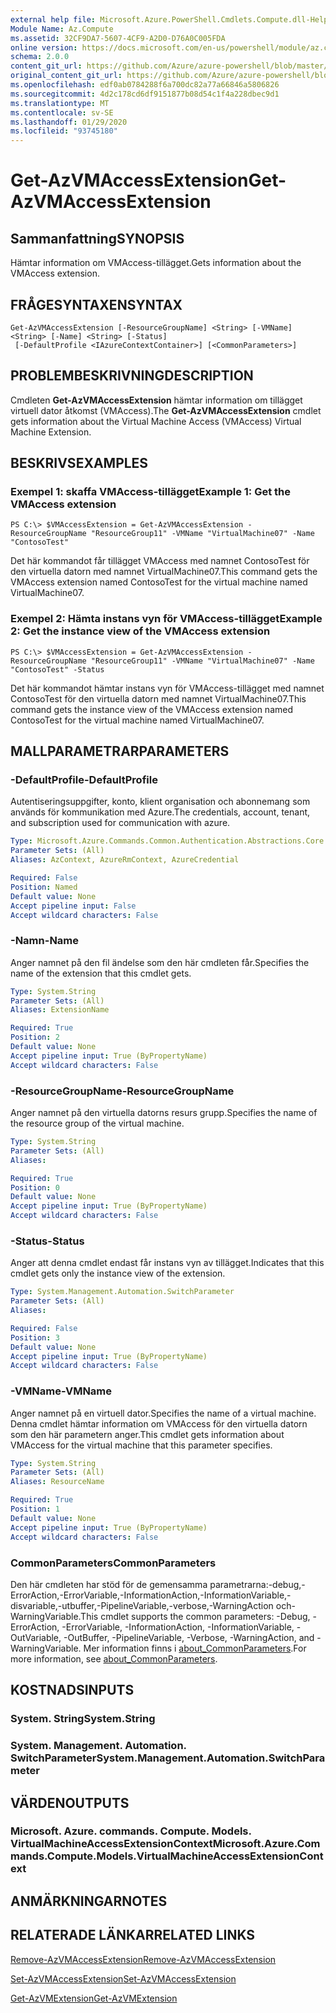 ```yaml
---
external help file: Microsoft.Azure.PowerShell.Cmdlets.Compute.dll-Help.xml
Module Name: Az.Compute
ms.assetid: 32CF9DA7-5607-4CF9-A2D0-D76A0C005FDA
online version: https://docs.microsoft.com/en-us/powershell/module/az.compute/get-azvmaccessextension
schema: 2.0.0
content_git_url: https://github.com/Azure/azure-powershell/blob/master/src/Compute/Compute/help/Get-AzVMAccessExtension.md
original_content_git_url: https://github.com/Azure/azure-powershell/blob/master/src/Compute/Compute/help/Get-AzVMAccessExtension.md
ms.openlocfilehash: edf0ab0784288f6a700dc82a77a66846a5806826
ms.sourcegitcommit: 4d2c178cd6df9151877b08d54c1f4a228dbec9d1
ms.translationtype: MT
ms.contentlocale: sv-SE
ms.lasthandoff: 01/29/2020
ms.locfileid: "93745180"
---
```

# <span data-ttu-id="2799b-101">Get-AzVMAccessExtension</span><span class="sxs-lookup"><span data-stu-id="2799b-101">Get-AzVMAccessExtension</span></span>

## <span data-ttu-id="2799b-102">Sammanfattning</span><span class="sxs-lookup"><span data-stu-id="2799b-102">SYNOPSIS</span></span>
<span data-ttu-id="2799b-103">Hämtar information om VMAccess-tillägget.</span><span class="sxs-lookup"><span data-stu-id="2799b-103">Gets information about the VMAccess extension.</span></span>

## <span data-ttu-id="2799b-104">FRÅGESYNTAXEN</span><span class="sxs-lookup"><span data-stu-id="2799b-104">SYNTAX</span></span>

```
Get-AzVMAccessExtension [-ResourceGroupName] <String> [-VMName] <String> [-Name] <String> [-Status]
 [-DefaultProfile <IAzureContextContainer>] [<CommonParameters>]
```

## <span data-ttu-id="2799b-105">PROBLEMBESKRIVNING</span><span class="sxs-lookup"><span data-stu-id="2799b-105">DESCRIPTION</span></span>
<span data-ttu-id="2799b-106">Cmdleten **Get-AzVMAccessExtension** hämtar information om tillägget virtuell dator åtkomst (VMAccess).</span><span class="sxs-lookup"><span data-stu-id="2799b-106">The **Get-AzVMAccessExtension** cmdlet gets information about the Virtual Machine Access (VMAccess) Virtual Machine Extension.</span></span>

## <span data-ttu-id="2799b-107">BESKRIVS</span><span class="sxs-lookup"><span data-stu-id="2799b-107">EXAMPLES</span></span>

### <span data-ttu-id="2799b-108">Exempel 1: skaffa VMAccess-tillägget</span><span class="sxs-lookup"><span data-stu-id="2799b-108">Example 1: Get the VMAccess extension</span></span>
```
PS C:\> $VMAccessExtension = Get-AzVMAccessExtension -ResourceGroupName "ResourceGroup11" -VMName "VirtualMachine07" -Name "ContosoTest"
```

<span data-ttu-id="2799b-109">Det här kommandot får tillägget VMAccess med namnet ContosoTest för den virtuella datorn med namnet VirtualMachine07.</span><span class="sxs-lookup"><span data-stu-id="2799b-109">This command gets the VMAccess extension named ContosoTest for the virtual machine named VirtualMachine07.</span></span>

### <span data-ttu-id="2799b-110">Exempel 2: Hämta instans vyn för VMAccess-tillägget</span><span class="sxs-lookup"><span data-stu-id="2799b-110">Example 2: Get the instance view of the VMAccess extension</span></span>
```
PS C:\> $VMAccessExtension = Get-AzVMAccessExtension -ResourceGroupName "ResourceGroup11" -VMName "VirtualMachine07" -Name "ContosoTest" -Status
```

<span data-ttu-id="2799b-111">Det här kommandot hämtar instans vyn för VMAccess-tillägget med namnet ContosoTest för den virtuella datorn med namnet VirtualMachine07.</span><span class="sxs-lookup"><span data-stu-id="2799b-111">This command gets the instance view of the VMAccess extension named ContosoTest for the virtual machine named VirtualMachine07.</span></span>

## <span data-ttu-id="2799b-112">MALLPARAMETRAR</span><span class="sxs-lookup"><span data-stu-id="2799b-112">PARAMETERS</span></span>

### <span data-ttu-id="2799b-113">-DefaultProfile</span><span class="sxs-lookup"><span data-stu-id="2799b-113">-DefaultProfile</span></span>
<span data-ttu-id="2799b-114">Autentiseringsuppgifter, konto, klient organisation och abonnemang som används för kommunikation med Azure.</span><span class="sxs-lookup"><span data-stu-id="2799b-114">The credentials, account, tenant, and subscription used for communication with azure.</span></span>

```yaml
Type: Microsoft.Azure.Commands.Common.Authentication.Abstractions.Core.IAzureContextContainer
Parameter Sets: (All)
Aliases: AzContext, AzureRmContext, AzureCredential

Required: False
Position: Named
Default value: None
Accept pipeline input: False
Accept wildcard characters: False
```

### <span data-ttu-id="2799b-115">-Namn</span><span class="sxs-lookup"><span data-stu-id="2799b-115">-Name</span></span>
<span data-ttu-id="2799b-116">Anger namnet på den fil ändelse som den här cmdleten får.</span><span class="sxs-lookup"><span data-stu-id="2799b-116">Specifies the name of the extension that this cmdlet gets.</span></span>

```yaml
Type: System.String
Parameter Sets: (All)
Aliases: ExtensionName

Required: True
Position: 2
Default value: None
Accept pipeline input: True (ByPropertyName)
Accept wildcard characters: False
```

### <span data-ttu-id="2799b-117">-ResourceGroupName</span><span class="sxs-lookup"><span data-stu-id="2799b-117">-ResourceGroupName</span></span>
<span data-ttu-id="2799b-118">Anger namnet på den virtuella datorns resurs grupp.</span><span class="sxs-lookup"><span data-stu-id="2799b-118">Specifies the name of the resource group of the virtual machine.</span></span>

```yaml
Type: System.String
Parameter Sets: (All)
Aliases:

Required: True
Position: 0
Default value: None
Accept pipeline input: True (ByPropertyName)
Accept wildcard characters: False
```

### <span data-ttu-id="2799b-119">-Status</span><span class="sxs-lookup"><span data-stu-id="2799b-119">-Status</span></span>
<span data-ttu-id="2799b-120">Anger att denna cmdlet endast får instans vyn av tillägget.</span><span class="sxs-lookup"><span data-stu-id="2799b-120">Indicates that this cmdlet gets only the instance view of the extension.</span></span>

```yaml
Type: System.Management.Automation.SwitchParameter
Parameter Sets: (All)
Aliases:

Required: False
Position: 3
Default value: None
Accept pipeline input: True (ByPropertyName)
Accept wildcard characters: False
```

### <span data-ttu-id="2799b-121">-VMName</span><span class="sxs-lookup"><span data-stu-id="2799b-121">-VMName</span></span>
<span data-ttu-id="2799b-122">Anger namnet på en virtuell dator.</span><span class="sxs-lookup"><span data-stu-id="2799b-122">Specifies the name of a virtual machine.</span></span>
<span data-ttu-id="2799b-123">Denna cmdlet hämtar information om VMAccess för den virtuella datorn som den här parametern anger.</span><span class="sxs-lookup"><span data-stu-id="2799b-123">This cmdlet gets information about VMAccess for the virtual machine that this parameter specifies.</span></span>

```yaml
Type: System.String
Parameter Sets: (All)
Aliases: ResourceName

Required: True
Position: 1
Default value: None
Accept pipeline input: True (ByPropertyName)
Accept wildcard characters: False
```

### <span data-ttu-id="2799b-124">CommonParameters</span><span class="sxs-lookup"><span data-stu-id="2799b-124">CommonParameters</span></span>
<span data-ttu-id="2799b-125">Den här cmdleten har stöd för de gemensamma parametrarna:-debug,-ErrorAction,-ErrorVariable,-InformationAction,-InformationVariable,-disvariable,-utbuffer,-PipelineVariable,-verbose,-WarningAction och-WarningVariable.</span><span class="sxs-lookup"><span data-stu-id="2799b-125">This cmdlet supports the common parameters: -Debug, -ErrorAction, -ErrorVariable, -InformationAction, -InformationVariable, -OutVariable, -OutBuffer, -PipelineVariable, -Verbose, -WarningAction, and -WarningVariable.</span></span> <span data-ttu-id="2799b-126">Mer information finns i [about_CommonParameters](https://go.microsoft.com/fwlink/?LinkID=113216).</span><span class="sxs-lookup"><span data-stu-id="2799b-126">For more information, see [about_CommonParameters](https://go.microsoft.com/fwlink/?LinkID=113216).</span></span>

## <span data-ttu-id="2799b-127">KOSTNADS</span><span class="sxs-lookup"><span data-stu-id="2799b-127">INPUTS</span></span>

### <span data-ttu-id="2799b-128">System. String</span><span class="sxs-lookup"><span data-stu-id="2799b-128">System.String</span></span>

### <span data-ttu-id="2799b-129">System. Management. Automation. SwitchParameter</span><span class="sxs-lookup"><span data-stu-id="2799b-129">System.Management.Automation.SwitchParameter</span></span>

## <span data-ttu-id="2799b-130">VÄRDEN</span><span class="sxs-lookup"><span data-stu-id="2799b-130">OUTPUTS</span></span>

### <span data-ttu-id="2799b-131">Microsoft. Azure. commands. Compute. Models. VirtualMachineAccessExtensionContext</span><span class="sxs-lookup"><span data-stu-id="2799b-131">Microsoft.Azure.Commands.Compute.Models.VirtualMachineAccessExtensionContext</span></span>

## <span data-ttu-id="2799b-132">ANMÄRKNINGAR</span><span class="sxs-lookup"><span data-stu-id="2799b-132">NOTES</span></span>

## <span data-ttu-id="2799b-133">RELATERADE LÄNKAR</span><span class="sxs-lookup"><span data-stu-id="2799b-133">RELATED LINKS</span></span>

[<span data-ttu-id="2799b-134">Remove-AzVMAccessExtension</span><span class="sxs-lookup"><span data-stu-id="2799b-134">Remove-AzVMAccessExtension</span></span>](./Remove-AzVMAccessExtension.md)

[<span data-ttu-id="2799b-135">Set-AzVMAccessExtension</span><span class="sxs-lookup"><span data-stu-id="2799b-135">Set-AzVMAccessExtension</span></span>](./Set-AzVMAccessExtension.md)

[<span data-ttu-id="2799b-136">Get-AzVMExtension</span><span class="sxs-lookup"><span data-stu-id="2799b-136">Get-AzVMExtension</span></span>](./Get-AzVMExtension.md)


